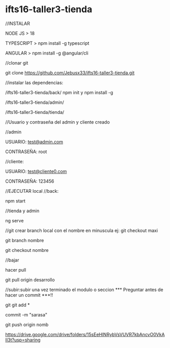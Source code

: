 # ifts16-taller3-tienda


//INSTALAR

NODE JS > 18

TYPESCRIPT > npm install -g typescript

ANGULAR > npm install -g @angular/cli



//clonar git

git clone https://github.com/Jebusx33/ifts16-taller3-tienda.git

//instalar las dependencias:

/ifts16-taller3-tienda/back/ npm init  y  npm install -g

/ifts16-taller3-tienda/admin/  

/ifts16-taller3-tienda/tienda/


//Usuario y contraseña del admin y cliente creado 

//admin 

USUARIO: test@admin.com

CONTRASEÑA: root


//cliente:

USUARIO: test@cliente0.com

CONTRASEÑA: 123456


//EJECUTAR local
//back:

npm start


//tienda y admin

ng serve



//git
crear branch local con el nombre en minuscula ej: git checkout maxi

git branch nombre

git checkout nombre


//bajar

hacer pull

git pull origin desarrollo


//subir:subir una vez terminado el modulo o seccion *** Preguntar antes de hacer un commit ***!!

git git add *

commit -m "sarasa"

git push origin nomb

https://drive.google.com/drive/folders/15sEeHlNRybVsVUVR7kbAncvO0VkAII3t?usp=sharing
